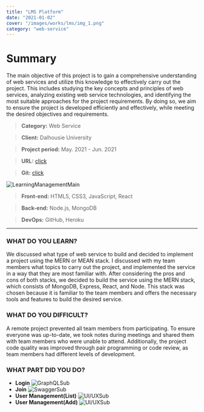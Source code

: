 ```yaml
---
title: "LMS Platform"
date: "2021-01-02"
cover: "/images/works/lms/img_1.png"
category: "web-service"
---
```


# Summary

The main objective of this project is to gain a comprehensive understanding of web services and utilize this knowledge to effectively carry out the project. This includes studying the key concepts and principles of web services, analyzing existing web service technologies, and identifying the most suitable approaches for the project requirements. By doing so, we aim to ensure the project is developed efficiently and effectively, while meeting the desired objectives and requirements.

> **Category:** Web Service

> **Client:** Dalhousie University

> **Project period:** May. 2021 - Jun. 2021

> **URL:** [click](https://csci4177-project.herokuapp.com/)

> **Git:** [click](https://github.com/smilecana/Dal-CSCI4177-Project)

![LearningManagementMain](/images/works/lms/img_1.png)

> **Front-end:** HTML5, CSS3, JavaScript, React

> **Back-end:** Node.js, MongoDB

> **DevOps:** GitHub, Heroku

---

### WHAT DO YOU LEARN?

We discussed what type of web service to build and decided to implement a project using the MERN or MEAN stack. I discussed with my team members what topics to carry out the project, and implemented the service in a way that they are most familiar with. After considering the pros and cons of both stacks, we decided to build the service using the MERN stack, which consists of MongoDB, Express, React, and Node. This stack was chosen because it is familiar to the team members and offers the necessary tools and features to build the desired service.

### WHAT DO YOU DIFFICULT?

A remote project prevented all team members from participating. To ensure everyone was up-to-date, we took notes during meetings and shared them with team members who were unable to attend. Additionally, the project code quality was improved through pair programming or code review, as team members had different levels of development.

### WHAT PART DID YOU DO?

- **Login** ![GraphQLSub](/images/works/lms/img_1.png)
- **Join** ![SwaggerSub](/images/works/lms/img_2.png)
- **User Management(List)** ![UI/UXSub](/images/works/lms/img_3.png)
- **User Management(Add)** ![UI/UXSub](/images/works/lms/img_4.png)
